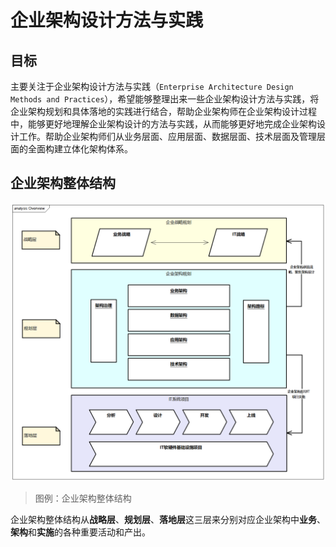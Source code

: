 # 企业架构设计方法与实践

## 目标

主要关注于企业架构设计方法与实践（`Enterprise Architecture Design Methods and Practices`），希望能够整理出来一些企业架构设计方法与实践，将企业架构规划和具体落地的实践进行结合，帮助企业架构师在企业架构设计过程中，能够更好地理解企业架构设计的方法与实践，从而能够更好地完成企业架构设计工作。帮助企业架构师们从业务层面、应用层面、数据层面、技术层面及管理层面的全面构建立体化架构体系。

## 企业架构整体结构

![企业架构整体结构](images/Overview.png)

> 图例：企业架构整体结构

企业架构整体结构从**战略层**、**规划层**、**落地层**这三层来分别对应企业架构中**业务**、**架构**和**实施**的各种重要活动和产出。
